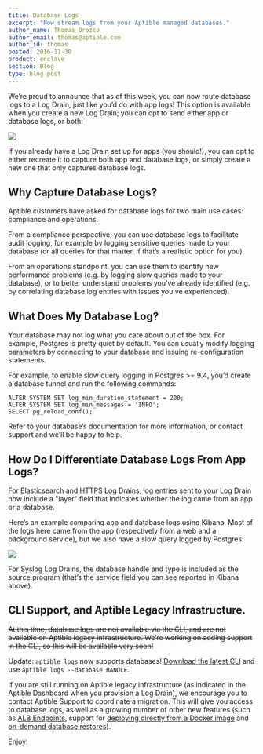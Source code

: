 ```yaml
---
title: Database Logs
excerpt: "Now stream logs from your Aptible managed databases."
author_name: Thomas Orozco
author_email: thomas@aptible.com
author_id: thomas
posted: 2016-11-30
product: enclave
section: Blog
type: blog post
---
```

We’re proud to announce that as of this week, you can now route database logs to a Log Drain, just like you’d do with app logs! This option is available when you create a new Log Drain; you can opt to send either app or database logs, or both:

<p class="text-center">
  <img class="img-responsive" src="/images/blog/database-logs/create_log_drain.png">
</p>

If you already have a Log Drain set up for apps (you should!), you can opt to either recreate it to capture both app and database logs, or simply create a new one that only captures database logs.

## Why Capture Database Logs?

Aptible customers have asked for database logs for  two main use cases: compliance and operations.

From a compliance perspective, you can use database logs to facilitate audit logging, for example by logging sensitive queries made to your database (or all queries for that matter, if that’s a realistic option for you).

From an operations standpoint, you can use them to identify new performance problems (e.g. by logging slow queries made to your database), or to better understand problems you’ve already identified (e.g. by correlating database log entries with issues you’ve experienced).

## What Does My Database Log?

Your database may not log what you care about out of the box. For example, Postgres is pretty quiet by default. You can usually modify logging parameters by connecting to your database and issuing re-configuration statements.

For example, to enable slow query logging in Postgres >= 9.4, you’d create a database tunnel and run the following commands:

```
ALTER SYSTEM SET log_min_duration_statement = 200;
ALTER SYSTEM SET log_min_messages = 'INFO';
SELECT pg_reload_conf();
```

Refer to your database’s documentation for more information, or contact support and we’ll be happy to help.

## How Do I Differentiate Database Logs From App Logs?

For Elasticsearch and HTTPS Log Drains, log entries sent to your Log Drain now include a "layer" field that indicates whether the log came from an app or a database.

Here’s an example comparing app and database logs using Kibana. Most of the logs here came from the app (respectively from a web and a background service), but we also have a slow query logged by Postgres:

<p class="text-center">
  <img class="img-responsive" src="/images/blog/database-logs/kibana.png">
</p>

For Syslog Log Drains, the database handle and type is included as the source program (that’s the service field you can see reported in Kibana above).

## CLI Support, and Aptible Legacy Infrastructure.

~~At this time, database logs are not available via the CLI, and are not available on Aptible legacy infrastructure. We’re working on adding support in the CLI, so this will be available very soon!~~

Update: `aptible logs` now supports databases! [Download the latest CLI][3] and use `aptible logs --database HANDLE`.

If you are still running on Aptible legacy infrastructure (as indicated in the Aptible Dashboard when you provision a Log Drain), we encourage you to contact Aptible Support to coordinate a migration. This will give you access to database logs, as well as a growing number of other new features (such as [ALB Endpoints][0], support for [deploying directly from a Docker image][1] and [on-demand database restores][2]).

Enjoy!

[0]: https://www.aptible.com/blog/update-webinar-oct-2016/
[1]: https://www.aptible.com/blog/deploy-private-images/
[2]: https://www.aptible.com/blog/on-demand-backups/
[3]: https://www.aptible.com/support/toolbelt/
